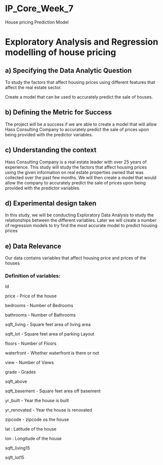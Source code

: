 # IP_Core_Week_7
House pricing Prediction Model

# Exploratory Analysis and Regression modelling of house pricing

## a) Specifying the Data Analytic Question
To study the factors that affect housing prices using different features that affect the real estate sector.

Create a model that can be used to accurately predict the sale of houses.

## b) Defining the Metric for Success
The project will be a success if we are able to create a model that will allow Hass Consulting Company to accurately predict the sale of prices upon being provided with the predictor variables.

## c) Understanding the context
Hass Consulting Company is a real estate leader with over 25 years of experience. This study will study the factors that affect housing prices using the given information on real estate properties owned that was collected over the past few months. We will then create a model that would allow the company to accurately predict the sale of prices upon being provided with the predictor variables.

## d) Experimental design taken
In this study, we will be conducting Exploratory Data Analysis to study the relationships between the different variables. Later we will create a number of regression models to try find the most accurate model to predict housing prices

## e) Data Relevance
Our data contains variables that affect housing price and prices of the houses

### Definition of variables:

Id

price - Price of the house

bedrooms - Number of Bedrooms

bathrooms - Number of Bathrooms

sqft_living - Square feet area of living area

sqft_lot - Square feet area of parking Layout

floors - Number of Floors

waterfront - Whether waterfront is there or not

view - Number of Views

grade - Grades

sqft_above

sqft_basement - Square feet area off basement

yr_built - Year the house is built

yr_renovated - Year the house is renovated

zipcode - zipcode os the house

lat : Latitude of the house

lon : Longitude of the house

sqft_living15

sqft_lot15
